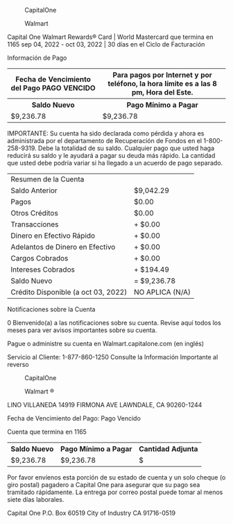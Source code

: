 
<figure>

CapitalOne

</figure>


<figure>

Walmart

</figure>


<!-- PageNumber="Página 1 de 4" -->

Capital One Walmart Rewards® Card | World Mastercard que termina en 1165
sep 04, 2022 - oct 03, 2022 | 30 días en el Ciclo de Facturación

Información de Pago


<table>
<tr>
<th>Fecha de Vencimiento del Pago PAGO VENCIDO</th>
<th>Para pagos por Internet y por teléfono, la hora límite es a las 8 pm, Hora del Este.</th>
</tr>
<tr>
<th>Saldo Nuevo</th>
<th>Pago Mínimo a Pagar</th>
</tr>
<tr>
<td>$9,236.78</td>
<td>$9,236.78</td>
</tr>
</table>


IMPORTANTE: Su cuenta ha sido declarada como pérdida y ahora es
administrada por el departamento de Recuperación de Fondos en el
1-800-258-9319. Debe la totalidad de su saldo. Cualquier pago que
usted haga reducirá su saldo y le ayudará a pagar su deuda más rápido.
La cantidad que usted debe podría variar si ha llegado a un acuerdo de
pago separado.


<table>
<tr>
<td colspan="2">Resumen de la Cuenta</td>
</tr>
<tr>
<td>Saldo Anterior</td>
<td>$9,042.29</td>
</tr>
<tr>
<td>Pagos</td>
<td>$0.00</td>
</tr>
<tr>
<td>Otros Créditos</td>
<td>$0.00</td>
</tr>
<tr>
<td>Transacciones</td>
<td>+ $0.00</td>
</tr>
<tr>
<td>Dinero en Efectivo Rápido</td>
<td>+ $0.00</td>
</tr>
<tr>
<td>Adelantos de Dinero en Efectivo</td>
<td>+ $0.00</td>
</tr>
<tr>
<td>Cargos Cobrados</td>
<td>+ $0.00</td>
</tr>
<tr>
<td>Intereses Cobrados</td>
<td>+ $194.49</td>
</tr>
<tr>
<td>Saldo Nuevo</td>
<td>= $9,236.78</td>
</tr>
<tr>
<td>Crédito Disponible (a oct 03, 2022)</td>
<td>NO APLICA (N/A)</td>
</tr>
</table>


Notificaciones sobre la Cuenta

0
Bienvenido(a) a las notificaciones sobre su cuenta. Revise aquí todos los meses para ver avisos importantes sobre su cuenta.

Pague o administre su cuenta en Walmart.capitalone.com (en inglés)

Servicio al Cliente: 1-877-860-1250
Consulte la Información Importante al reverso


<figure>

CapitalOne

</figure>


<figure>

Walmart ®

</figure>


LINO VILLANEDA
14919 FIRMONA AVE
LAWNDALE, CA 90260-1244

Fecha de Vencimiento del Pago: Pago Vencido

Cuenta que termina en 1165


<table>
<tr>
<th>Saldo Nuevo</th>
<th>Pago Mínimo a Pagar</th>
<th>Cantidad Adjunta</th>
</tr>
<tr>
<td>$9,236.78</td>
<td>$9,236.78</td>
<td>$</td>
</tr>
</table>


Por favor envíenos esta porción de su estado de cuenta y un solo cheque (o giro postal) pagadero a Capital
One para asegurar que su pago sea tramitado rápidamente. La entrega por correo postal puede tomar al
menos siete días laborales.

Capital One
P.O. Box 60519
City of Industry CA 91716-0519

<!-- PageBreak -->

